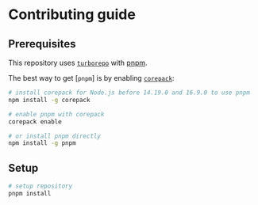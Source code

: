 # Contributing guide

## Prerequisites

This repository uses [`turborepo`](https://turborepo.org/) with [pnpm](https://pnpm.io/).

The best way to get [`pnpm`] is by enabling [`corepack`](https://nodejs.org/api/corepack.html):

```sh
# install corepack for Node.js before 14.19.0 and 16.9.0 to use pnpm
npm install -g corepack

# enable pnpm with corepack
corepack enable

# or install pnpm directly
npm install -g pnpm
```

## Setup

```sh
# setup repository
pnpm install
```
